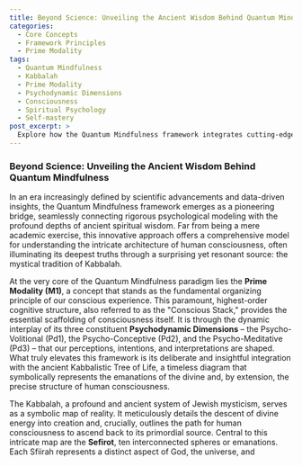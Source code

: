 ```yaml
---
title: Beyond Science: Unveiling the Ancient Wisdom Behind Quantum Mindfulness
categories:
  - Core Concepts
  - Framework Principles
  - Prime Modality
tags:
  - Quantum Mindfulness
  - Kabbalah
  - Prime Modality
  - Psychodynamic Dimensions
  - Consciousness
  - Spiritual Psychology
  - Self-mastery
post_excerpt: >
  Explore how the Quantum Mindfulness framework integrates cutting-edge psychology with ancient Kabbalistic wisdom. This post unveils the profound parallels between the Prime Modality's Psycho-Volitional, Psycho-Conceptive, and Psycho-Meditative dimensions and the Sefirot of Keter, Chokhmah, and Binah. Discover how this synthesis offers a deeper, more holistic path to understanding and mastering consciousness.
---
```

### Beyond Science: Unveiling the Ancient Wisdom Behind Quantum Mindfulness

In an era increasingly defined by scientific advancements and data-driven insights, the Quantum Mindfulness framework emerges as a pioneering bridge, seamlessly connecting rigorous psychological modeling with the profound depths of ancient spiritual wisdom. Far from being a mere academic exercise, this innovative approach offers a comprehensive model for understanding the intricate architecture of human consciousness, often illuminating its deepest truths through a surprising yet resonant source: the mystical tradition of Kabbalah.

At the very core of the Quantum Mindfulness paradigm lies the **Prime Modality (M1)**, a concept that stands as the fundamental organizing principle of our conscious experience. This paramount, highest-order cognitive structure, also referred to as the "Conscious Stack," provides the essential scaffolding of consciousness itself. It is through the dynamic interplay of its three constituent **Psychodynamic Dimensions** – the Psycho-Volitional (Pd1), the Psycho-Conceptive (Pd2), and the Psycho-Meditative (Pd3) – that our perceptions, intentions, and interpretations are shaped. What truly elevates this framework is its deliberate and insightful integration with the ancient Kabbalistic Tree of Life, a timeless diagram that symbolically represents the emanations of the divine and, by extension, the precise structure of human consciousness.

The Kabbalah, a profound and ancient system of Jewish mysticism, serves as a symbolic map of reality. It meticulously details the descent of divine energy into creation and, crucially, outlines the path for human consciousness to ascend back to its primordial source. Central to this intricate map are the **Sefirot**, ten interconnected spheres or emanations. Each Sfiirah represents a distinct aspect of God, the universe, and